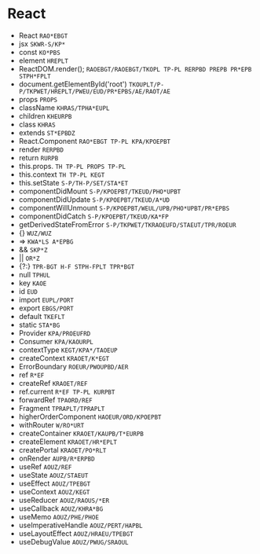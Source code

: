 # React

* React `RAO*EBGT`
* jsx `SKWR-S/KP*`
* const `KO*PBS`
* element `HREPLT`
* ReactDOM.render(); `RAOEBGT/RAOEBGT/TKOPL TP-PL RERPBD PREPB PR*EPB STPH*FPLT`
* document.getElementById('root') `TKOUPLT/P-P/TKPWET/HREPLT/PWEU/EUD/PR*EPBS/AE/RAOT/AE`
* props `PROPS`
* className `KHRAS/TPHA*EUPL`
* children `KHEURPB`
* class `KHRAS`
* extends `ST*EPBDZ`
* React.Component `RAO*EBGT TP-PL KPA/KPOEPBT`
* render `RERPBD`
* return `RURPB`
* this.props. `TH TP-PL PROPS TP-PL`
* this.context `TH TP-PL KEGT`
* this.setState `S-P/TH-P/SET/STA*ET`
* componentDidMount `S-P/KPOEPBT/TKEUD/PHO*UPBT`
* componentDidUpdate `S-P/KPOEPBT/TKEUD/A*UD`
* componentWillUnmount `S-P/KPOEPBT/WEUL/UPB/PHO*UPBT/PR*EPBS`
* componentDidCatch `S-P/KPOEPBT/TKEUD/KA*FP`
* getDerivedStateFromError `S-P/TKPWET/TKRAOEUFD/STAEUT/TPR/ROEUR`
* {} `WUZ/WUZ`
* => `KWA*LS A*EPBG`
* && `SKP*Z`
* || `OR*Z`
* {?:} `TPR-BGT H-F STPH-FPLT TPR*BGT`
* null `TPHUL`
* key `KAOE`
* id `EUD`
* import `EUPL/PORT`
* export `EBGS/PORT`
* default `TKEFLT`
* static `STA*BG`
* Provider `KPA/PROEUFRD`
* Consumer `KPA/KAOURPL`
* contextType `KEGT/KPA*/TAOEUP`
* createContext `KRAOET/K*EGT`
* ErrorBoundary `ROEUR/PWOUPBD/AER`
* ref `R*EF`
* createRef `KRAOET/REF`
* ref.current `R*EF TP-PL KURPBT`
* forwardRef `TPAORD/REF`
* Fragment `TPRAPLT/TPRAPLT`
* higherOrderComponent `HAOEUR/ORD/KPOEPBT`
* withRouter `W/RO*URT`
* createContainer `KRAOET/KAUPB/T*EURPB`
* createElement `KRAOET/HR*EPLT`
* createPortal `KRAOET/PO*RLT`
* onRender `AUPB/R*ERPBD`
* useRef `AOUZ/REF`
* useState `AOUZ/STAEUT`
* useEffect `AOUZ/TPEBGT`
* useContext `AOUZ/KEGT`
* useReducer `AOUZ/RAOUS/*ER`
* useCallback `AOUZ/KHRA*BG`
* useMemo `AOUZ/PHE/PHOE`
* useImperativeHandle `AOUZ/PERT/HAPBL`
* useLayoutEffect `AOUZ/HRAEU/TPEBGT`
* useDebugValue `AOUZ/PWUG/SRAOUL`
